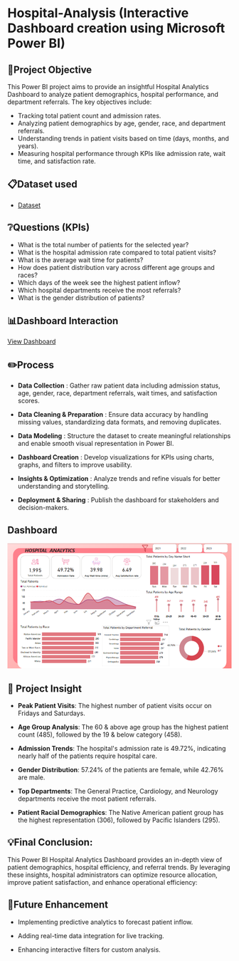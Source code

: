 # Hospital-Analysis (Interactive Dashboard creation using Microsoft Power BI)
## 📌Project Objective
This Power BI project aims to provide an insightful Hospital Analytics Dashboard to analyze patient demographics, hospital performance, and department referrals. 
The key objectives include:
- Tracking total patient count and admission rates.
- Analyzing patient demographics by age, gender, race, and department referrals.
- Understanding trends in patient visits based on time (days, months, and years).
- Measuring hospital performance through KPIs like admission rate, wait time, and satisfaction rate.

## 📋Dataset used
- <a href="https://github.com/AlwinJesuraj23/Hospital-analytics-power-BI/blob/main/Hospital_ER_Dashboard_2021_2023_Final.csv">Dataset </a>

## ❔Questions (KPIs)
- What is the total number of patients for the selected year?
- What is the hospital admission rate compared to total patient visits?
- What is the average wait time for patients?
- How does patient distribution vary across different age groups and races?
- Which days of the week see the highest patient inflow?
- Which hospital departments receive the most referrals?
- What is the gender distribution of patients?

 ## 📊Dashboard Interaction
 <a href="https://github.com/AlwinJesuraj23/Hospital-analytics-power-BI/blob/main/Hospital%20Dashboard.pbix">View Dashboard</a>

## ✏️Process
- **Data Collection** : Gather raw patient data including admission status, age, gender, race, department referrals, wait times, and satisfaction scores.
  
- **Data Cleaning & Preparation** : Ensure data accuracy by handling missing values, standardizing data formats, and removing duplicates.
  
- **Data Modeling** : Structure the dataset to create meaningful relationships and enable smooth visual representation in Power BI.
  
- **Dashboard Creation** : Develop visualizations for KPIs using charts, graphs, and filters to improve usability.
  
- **Insights & Optimization** : Analyze trends and refine visuals for better understanding and storytelling.
  
- **Deployment & Sharing** : Publish the dashboard for stakeholders and decision-makers.
  
## Dashboard

![Screenshot (495)](https://github.com/AlwinJesuraj23/Hospital-analytics-power-BI/blob/main/Screenshot%202025-02-06%20192437.png)
## 🎯 Project Insight
- **Peak Patient Visits**: The highest number of patient visits occur on Fridays and Saturdays.
  
- **Age Group Analysis**: The 60 & above age group has the highest patient count (485), followed by the 19 & below category (458).
  
- **Admission Trends**: The hospital's admission rate is 49.72%, indicating nearly half of the patients require hospital care.
  
- **Gender Distribution**: 57.24% of the patients are female, while 42.76% are male.
  
- **Top Departments**: The General Practice, Cardiology, and Neurology departments receive the most patient referrals.
  
- **Patient Racial Demographics**: The Native American patient group has the highest representation (306), followed by Pacific Islanders (295).

## 💡Final Conclusion:
This Power BI Hospital Analytics Dashboard provides an in-depth view of patient demographics, hospital efficiency, and referral trends. By leveraging these insights, hospital administrators can optimize resource allocation, improve patient satisfaction, and enhance operational efficiency:

## 🚀Future Enhancement
- Implementing predictive analytics to forecast patient inflow.

- Adding real-time data integration for live tracking.

- Enhancing interactive filters for custom analysis.
